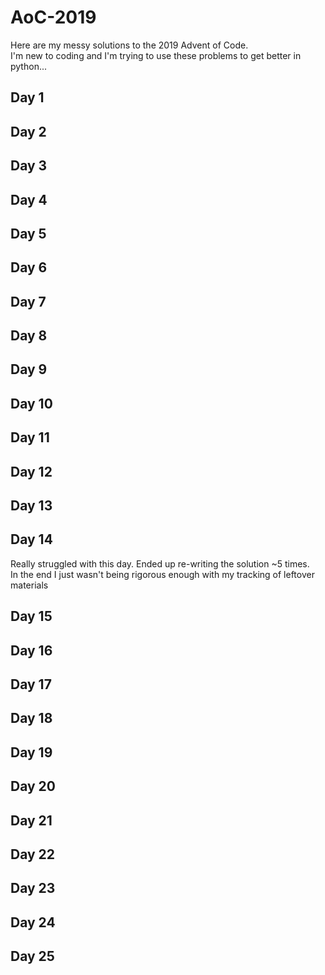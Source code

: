 # AoC-2019
Here are my messy solutions to the 2019 Advent of Code.  
I'm new to coding and I'm trying to use these problems to get better in python...

## Day 1

## Day 2

## Day 3

## Day 4

## Day 5

## Day 6

## Day 7

## Day 8

## Day 9

## Day 10

## Day 11

## Day 12

## Day 13

## Day 14
Really struggled with this day. Ended up re-writing the solution ~5 times.  
In the end I just wasn't being rigorous enough with my tracking of leftover materials

## Day 15
## Day 16
## Day 17
## Day 18
## Day 19
## Day 20
## Day 21
## Day 22
## Day 23
## Day 24
## Day 25
